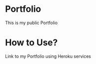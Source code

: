 # Portfolio
This is my public Portfolio

# How to Use?
Link to my Portfolio using Heroku services



